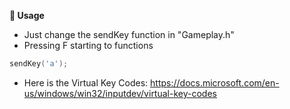 **👾 Usage**
- Just change the sendKey function in "Gameplay.h"
- Pressing F starting to functions
```cpp
sendKey('a');
```
- Here is the Virtual Key Codes: https://docs.microsoft.com/en-us/windows/win32/inputdev/virtual-key-codes
